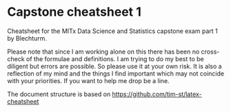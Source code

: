 # Capstone cheatsheet 1
Cheatsheet for the MITx Data Science and Statistics capstone exam part 1 by Blechturm.
 
Please note that since I am working alone on this there has been no cross-check of the formulae and definitions. I am trying to do my best to be diligent but errors are possible. So please use it at your own risk. It is also a reflection of my mind and the things I find important which may not coincide with your priorities. If you want to help me drop be a line.
 
 
The document structure is based on https://github.com/tim-st/latex-cheatsheet
 
 
